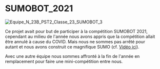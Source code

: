 # SUMOBOT_2021

![Equipe_N_23B_PST2_Classe_23_SUMOBOT_3](https://github.com/DNeoTeo/SUMOBOT_2021/assets/48857676/dc7dc91c-4743-427d-ac1b-2e7bed23c762)

Ce projet avait pour but de participer à la compétition SUMOBOT 2021, cependant au milieu de l'année nous avons appris que la compétition allait être annulé à cause du COVID. Mais nous ne sommes pas arrêté pour autant et nous avons construit ce magnifique SUMO (cf. [Vidéo ici](https://github.com/DNeoTeo/SUMOBOT_2021/Photo/VID_20210615_103803.mp4)).

Avec une autre équipe nous sommes affronté à la fin de l'année en remplacement pour faire une mini-compétition entre nous. 



